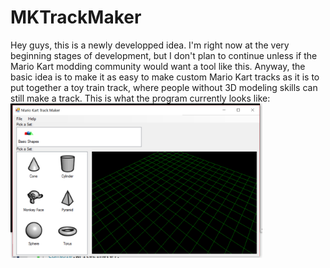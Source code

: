 # MKTrackMaker
Hey guys, this is a newly developped idea. I'm right now at the very beginning stages of development, but I don't plan to continue unless if the Mario Kart modding community would want a tool like this.
Anyway, the basic idea is to make it as easy to make custom Mario Kart tracks as it is to put together a toy train track, where people without 3D modeling skills can still make a track.
This is what the program currently looks like: <img src="https://github.com/John10v10/MKTrackMaker/raw/master/ScreenShot.png" width="80%">
